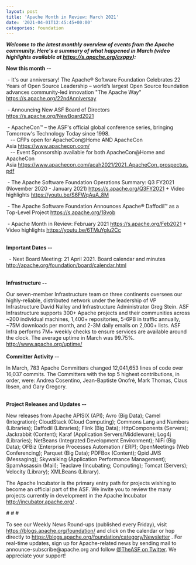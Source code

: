 ```yaml
---
layout: post
title: 'Apache Month in Review: March 2021'
date: '2021-04-01T12:45:45+00:00'
categories: foundation
---
```

<p></p><p></p><p><i><span style="font-weight: 700;">Welcome to the latest monthly overview of events from the Apache community. Here's a summary of what happened in March (</span></i><b><i>video highlights available at <a href="https://s.apache.org/exppv" target="_blank">https://s.apache.org/exppv</a>)</i></b><i><span style="font-weight: 700;">:</span></i></p><span style="font-weight: 700;">New this month --</span><br><p>&nbsp;- It's our anniversary! The <span class="il">Apache</span>® Software Foundation Celebrates 22 Years of Open Source Leadership – world’<span class="il">s</span> largest Open Source foundation advances community-led innovation "The<span class="il"> Apache</span> Way" <a href="https://s.apache.org/22ndAnniversay" target="_blank">https://s.apache.org/22ndAnniversay</a> </p><p>&nbsp;- Announcing New ASF Board of Directors <a href="https://s.apache.org/NewBoard2021" target="_blank">https://s.apache.org/NewBoard2021</a> </p><p>&nbsp;- ApacheCon™ – the ASF's official global conference series, bringing Tomorrow's Technology Today since 1998.<br>&nbsp;&nbsp; -- CFPs open for ApacheCon@Home AND ApacheCon Asia&nbsp;<a href="https://www.apachecon.com/" target="_blank">https://www.apachecon.com/</a>&nbsp;<br>&nbsp;&nbsp; -- Event Sponsorship available for both ApacheCon@Home and ApacheCon Asia&nbsp;<a href="https://www.apachecon.com/acah2021/2021_ApacheCon_prospectus.pdf" target="_blank">https://www.apachecon.com/acah2021/2021_ApacheCon_prospectus.pdf</a><a href="https://www.apachecon.com/acah2021/2021_ApacheCon_prospectus.pdf" target="_blank"></a></p><p>&nbsp;- The <span class="il">Apache</span> Software Foundation Operations Summary: Q3 FY2021 (November 2020 - January 2021) <a href="https://s.apache.org/Q3FY2021" target="_blank">https://s.apache.org/Q3FY2021</a> + Video highlights <a href="https://youtu.be/S6FWqAuA_8M" target="_blank">https://youtu.be/S6FWqAuA_8M</a></p><p> </p><p>&nbsp;- The Apache Software Foundation Announces Apache® Daffodil™ as a Top-Level Project <a href="https://s.apache.org/18vob" rel="noreferrer" target="_blank">https://s.apache.org/18vob</a></p><p>&nbsp;- Apache Month in Review: February 2021 <a href="https://s.apache.org/Feb2021" target="_blank">https://s.apache.org/Feb2021</a> + Video highlights <a href="https://youtu.be/6TMuYglu2Cc" target="_blank">https://youtu.be/6TMuYglu2Cc</a></p><p><br><span style="font-weight: 700;">Important Dates --</span></p><p><span style="font-weight: 700;"></span>&nbsp; - Next Board Meeting: 21 April 2021. Board calendar and minutes <a href="http://apache.org/foundation/board/calendar.html" target="_blank">http://apache.org/foundation/board/calendar.html</a></p><p><br><span style="font-weight: 700;">Infrastructure --</span></p><div>Our
 seven-member Infrastructure team on three continents oversees our 
highly-reliable, distributed network under the leadership of VP 
Infrastructure David Nalley and Infrastructure Administrator Greg Stein.
 ASF Infrastructure supports 300+ Apache projects and their communities 
across ~200 individual machines, 1,400+ repositories, 5-6PB in traffic 
annually, ~75M downloads per month, and 2-3M daily emails on 2,000+ 
lists. ASF Infra performs 7M+ weekly checks to ensure services are available around the clock. The average uptime in March was 99.75%. <a href="http://www.apache.org/uptime/" target="_blank">http://www.apache.org/uptime/</a><b><br></b></div><div><b><br></b></div><div><b>Committer Activity --</b></div><p>In March, 783 Apache Committers changed 12,041,653 lines of code over 16,037 commits. The Committers with the top 5 highest contributions, in 
order, were: Andrea Cosentino, Jean-Baptiste Onofré, Mark Thomas, Claus Ibsen, and Gary Gregory.<br><br></p><p><b>Project Releases and Updates --</b></p>New releases from Apache APISIX (API); Avro (Big Data);&nbsp;Camel (Integration); CloudStack (Cloud Computing); Commons Lang and Numbers (Libraries); Daffodil (Libraries); Flink (Big Data);&nbsp;HttpComponents (Servers); Jackrabbit (Content); Karaf (Application Servers/Middleware); Log4j (Libraries); NetBeans (Integrated Development Environment); NiFi (Big Data); OFBiz (Enterprise Processes Automation / ERP); OpenMeetings (Web Conferencing); Parquet (Big Data); PDFBox (Content); Qpid JMS (Messaging); Skywalking (Application Performance Management); SpamAssassin (Mail); Teaclave (Incubating; Computing); Tomcat (Servers); Velocity (Library); XMLBeans (Library).<p></p><p></p><p></p><p></p><p>The
 Apache Incubator is the primary entry path for projects wishing to become an official part of the ASF. We invite you to review the many projects currently in development in the Apache Incubator <a href="http://incubator.apache.org/" target="_blank">http://incubator.apache.org/</a> .<br></p><p><span style="font-size: 11pt; font-family: Arial; color: rgb(0, 0, 0); background-color: transparent; font-style: normal; font-variant: normal; text-decoration: none; vertical-align: baseline; white-space: pre-wrap;"></span></p><p># # #</p><p>To see our Weekly News Round-ups (published every Friday), visit <a href="https://blogs.apache.org/foundation/" target="_blank">https://blogs.apache.org/foundation/</a> and click on the calendar or hop directly to <a href="https://blogs.apache.org/foundation/category/Newsletter" target="_blank">https://blogs.apache.org/foundation/category/Newsletter</a> .
 For real-time updates, sign up for Apache-related news by sending mail 
to announce-subscribe@apache.org and follow <a href="https://twitter.com/theasf" target="_blank">@TheASF on Twitter</a>. We appreciate your support!</p><p></p><p></p>
